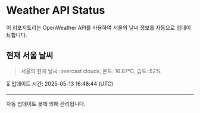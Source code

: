 
# Weather API Status

이 리포지토리는 OpenWeather API를 사용하여 서울의 날씨 정보를 자동으로 업데이트합니다.

## 현재 서울 날씨
> 서울의 현재 날씨: overcast clouds, 온도: 16.87°C, 습도: 52%

⏳ 업데이트 시간: 2025-05-13 16:48:44 (UTC)

---
자동 업데이트 봇에 의해 관리됩니다.
